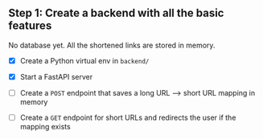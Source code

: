 ## Step 1: Create a backend with all the basic features
No database yet. All the shortened links are stored in memory.
- [x] Create a Python virtual env in `backend/`
- [x] Start a FastAPI server
- [ ] Create a `POST` endpoint that saves a long URL --> short URL mapping in memory
- [ ] Create a `GET` endpoint for short URLs and redirects the user if the mapping exists


